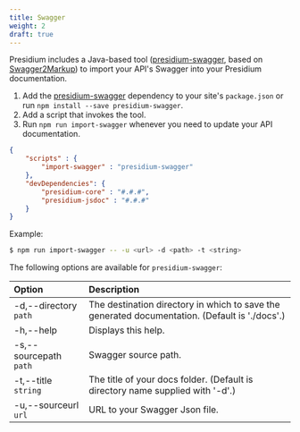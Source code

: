 ```yaml
---
title: Swagger
weight: 2
draft: true
---
```


Presidium includes a Java-based tool ([presidium-swagger](https://www.npmjs.com/package/presidium-swagger), based on [Swagger2Markup](https://github.com/Swagger2Markup/swagger2markup)) to import your API's Swagger into your Presidium documentation.

1. Add the [presidium-swagger](https://www.npmjs.com/package/presidium-swagger) dependency to your site's `package.json` or run `npm install --save presidium-swagger`.
1. Add a script that invokes the tool.
1. Run `npm run import-swagger` whenever you need to update your API documentation.

```json
{
    "scripts" : {
        "import-swagger" : "presidium-swagger"
    },
    "devDependencies": {
        "presidium-core" : "#.#.#",
        "presidium-jsdoc" : "#.#.#"
    }
}
```

Example:

```sh
$ npm run import-swagger -- -u <url> -d <path> -t <string>
```

The following options are available for `presidium-swagger`:

| Option | Description
|:-------|:---
| -d,--directory `path`                      | The destination directory in which to save the generated documentation. (Default is './docs'.)
| -h,--help                                  | Displays this help.
| -s,--sourcepath `path`                     | Swagger source path.
| -t,--title `string`                        | The title of your docs folder. (Default is directory name supplied with '-d'.)
| -u,--sourceurl  `url`                      | URL to your Swagger Json file.
